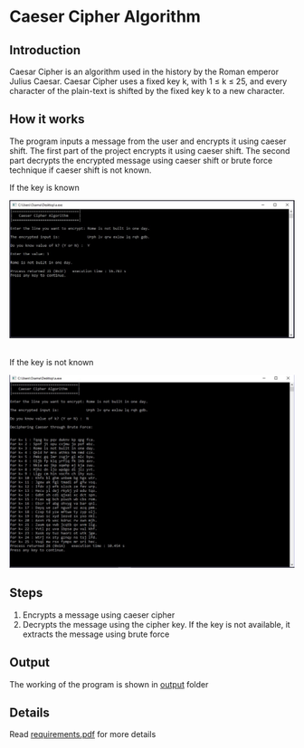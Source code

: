# Caeser Cipher Algorithm

## Introduction

Caesar Cipher is an algorithm used in the history by the Roman emperor Julius Caesar. Caesar Cipher uses a fixed key k, with 1 ≤ k ≤ 25, and every character of the plain-text is shifted by the fixed key k to a new character.

## How it works

The program inputs a message from the user and encrypts it using caeser shift. The first part of the project encrypts it using caeser shift. The second part decrypts the encrypted message using caeser shift or brute force technique if caeser shift is not known.

If the key is known<br/>

![output](/output/SNAPSHOT2.jpg)

<br/>
If the key is not known<br/>

![output](/output/SNAPSHOT3.jpg)

## Steps
  1) Encrypts a message using caeser cipher
  2) Decrypts the message using the cipher key. If the key is not available, it extracts the message using brute force

## Output
  The working of the program is shown in [output](/output) folder
  
## Details
  Read [requirements.pdf](/requirements.pdf) for more details
